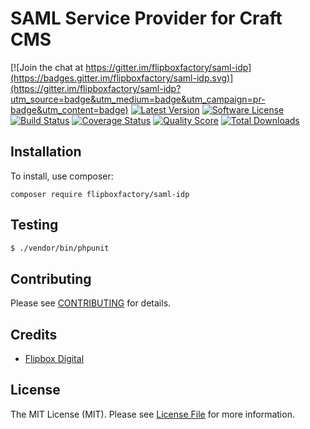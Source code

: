 # SAML Service Provider for Craft CMS
[![Join the chat at https://gitter.im/flipboxfactory/saml-idp](https://badges.gitter.im/flipboxfactory/saml-idp.svg)](https://gitter.im/flipboxfactory/saml-idp?utm_source=badge&utm_medium=badge&utm_campaign=pr-badge&utm_content=badge)
[![Latest Version](https://img.shields.io/github/release/flipboxfactory/saml-idp.svg?style=flat-square)](https://github.com/flipboxfactory/saml-idp/releases)
[![Software License](https://img.shields.io/badge/license-MIT-brightgreen.svg?style=flat-square)](LICENSE.md)
[![Build Status](https://img.shields.io/travis/flipboxfactory/saml-idp/master.svg?style=flat-square)](https://travis-ci.com/flipboxfactory/saml-idp)
[![Coverage Status](https://img.shields.io/scrutinizer/coverage/g/flipboxfactory/saml-idp.svg?style=flat-square)](https://scrutinizer-ci.com/g/flipboxfactory/saml-idp/code-structure)
[![Quality Score](https://img.shields.io/scrutinizer/g/flipboxfactory/saml-idp.svg?style=flat-square)](https://scrutinizer-ci.com/g/flipboxfactory/saml-idp)
[![Total Downloads](https://img.shields.io/packagist/dt/flipboxfactory/saml-idp.svg?style=flat-square)](https://packagist.org/packages/flipboxfactory/saml-idp)

## Installation

To install, use composer:

```
composer require flipboxfactory/saml-idp
```

## Testing

``` bash
$ ./vendor/bin/phpunit
```

## Contributing

Please see [CONTRIBUTING](https://github.com/flipboxfactory/saml-idp/blob/master/CONTRIBUTING.md) for details.


## Credits

- [Flipbox Digital](https://github.com/flipbox)

## License

The MIT License (MIT). Please see [License File](https://github.com/flipboxfactory/saml-idp/blob/master/LICENSE) for more information.
